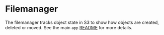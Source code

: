 # Filemanager

The filemanager tracks object state in S3 to show how objects are created, deleted or moved. See the main `app`
[README][readme] for more details.

[readme]: app/README.md
